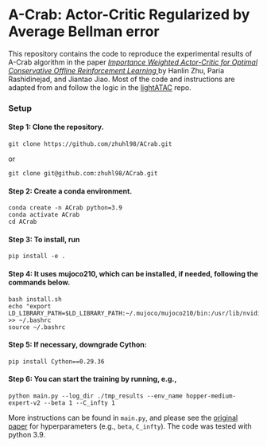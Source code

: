 # A-Crab: Actor-Critic Regularized by Average Bellman error

This repository contains the code to reproduce the experimental results of A-Crab algorithm in the paper [<em>Importance Weighted Actor-Critic for Optimal Conservative Offline Reinforcement Learning </em>](https://arxiv.org/abs/2301.12714) by Hanlin Zhu, Paria Rashidinejad, and Jiantao Jiao. Most of the code and instructions are adapted from and follow the logic in the [lightATAC](https://github.com/microsoft/lightATAC/tree/main) repo.

### Setup 

#### Step 1: Clone the repository.
```
git clone https://github.com/zhuhl98/ACrab.git
```
or
```
git clone git@github.com:zhuhl98/ACrab.git
```

#### Step 2: Create a conda environment.

```
conda create -n ACrab python=3.9
conda activate ACrab
cd ACrab
```

#### Step 3: To install, run 
```
pip install -e .
```

#### Step 4: It uses mujoco210, which can be installed, if needed, following the commands below.

```
bash install.sh
echo "export LD_LIBRARY_PATH=$LD_LIBRARY_PATH:~/.mujoco/mujoco210/bin:/usr/lib/nvidia" >> ~/.bashrc
source ~/.bashrc
```

#### Step 5: If necessary, downgrade Cython:
```
pip install Cython==0.29.36
```

#### Step 6: You can start the training by running, e.g.,

    python main.py --log_dir ./tmp_results --env_name hopper-medium-expert-v2 --beta 1 --C_infty 1

More instructions can be found in `main.py`, and please see the [original paper](https://arxiv.org/abs/2301.12714) for hyperparameters (e.g., `beta`, `C_infty`). The code was tested with python 3.9.



